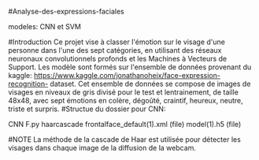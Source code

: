 #Analyse-des-expressions-faciales

modeles: CNN et SVM

#Introduction
Ce projet vise à classer l'émotion sur le visage d'une personne dans l'une des sept catégories, en utilisant des réseaux neuronaux convolutionnels profonds et les Machines à Vecteurs de Support. Les modèle sont formés sur l'ensemble de données provenant du kaggle: https://www.kaggle.com/jonathanoheix/face-expression-recognition- dataset. Cet ensemble de données se compose de images de visages en niveaux de gris divisé pour le test et lentrainement, de taille 48x48, avec sept émotions en colère, dégoûté, craintif, heureux, neutre, triste et surpris.
#Structue du dossier pour CNN:

CNN F.py
haarcascade frontalface_default(1).xml (file)
model(1).h5 (file)


#NOTE
La méthode de la cascade de Haar est utilisée pour détecter les visages dans chaque image de la diffusion de la webcam.
